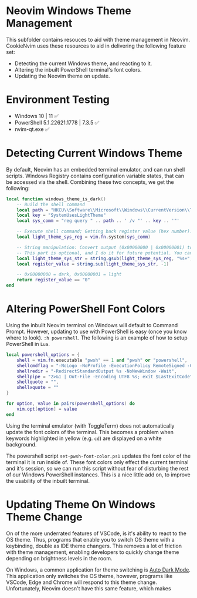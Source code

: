 # Neovim Windows Theme Management

This subfolder contains resouces to aid with theme management in Neovim. CookieNvim uses these resources to aid in
delivering the following feature set:

- Detecting the current Windows theme, and reacting to it.
- Altering the inbuilt PowerShell terminal's font colors.
- Updating the Neovim theme on update.

# Environment Testing

- Windows 10 | 11 ✅
- PowerShell 5.1.22621.1778 | 7.3.5 ✅
- nvim-qt.exe ✅

# Detecting Current Windows Theme

By default, Neovim has an embedded terminal emulator, and can run shell scripts. Windows Registry contains configuration
variable states, that can be accessed via the shell. Combining these two concepts, we get the following:

```lua
local function windows_theme_is_dark()
    -- Build the shell command
    local path = "HKCU\\Software\\Microsoft\\Windows\\CurrentVersion\\Themes\\Personalize"
    local key = "SystemUsesLightTheme"
    local sys_comm = "reg query " .. path .. ' /v "' .. key .. '"'

    -- Execute shell command; Getting back register value (hex number).
    local light_theme_sys_reg = vim.fn.system(sys_comm)

    -- String manipulation: Convert output (0x00000000 | 0x00000001) to simple value.
    -- This part is optional, and I do it for future potential. You can just "== "0x00000000""
    local light_theme_sys_str = string.gsub(light_theme_sys_reg, "%s+", "")
    local register_value = string.sub(light_theme_sys_str, -1)

    -- 0x00000000 = dark, 0x00000001 = light
    return register_value == "0"
end
```

# Altering PowerShell Font Colors

Using the inbuilt Neovim terminal on Windows will default to Command Prompt. However, updating to use with PowerShell
is easy (once you know where to look). `:h powershell`. The following is an example of how to setup PowerShell in `Lua`.

```lua
local powershell_options = {
    shell = vim.fn.executable "pwsh" == 1 and "pwsh" or "powershell",
    shellcmdflag = "-NoLogo -NoProfile -ExecutionPolicy RemoteSigned -Command [Console]::InputEncoding=[Console]::OutputEncoding=[System.Text.Encoding]::UTF8;",
    shellredir = "-RedirectStandardOutput %s -NoNewWindow -Wait",
    shellpipe = "2>&1 | Out-File -Encoding UTF8 %s; exit $LastExitCode",
    shellquote = "",
    shellxquote = ""
}

for option, value in pairs(powershell_options) do
    vim.opt[option] = value
end
```

Using the terminal emulator (with ToggleTerm) does not automatically update the font colors of the terminal. This
becomes a problem when keywords highlighted in yellow (e.g. `cd`) are displayed on a white background.

The powershell script `set-pwsh-font-color.ps1` updates the font color of the terminal it is run inside of. These font
colors only effect the current terminal and it's session, so we can run this script without fear of disturbing the rest
of our Windows PowerShell instances. This is a nice little add on, to improve the usability of the inbuilt terminal.

# Updating Theme On Windows Theme Change

On of the more underrated features of VSCode, is it's ability to react to the OS theme. Thus, programs that enable you
to switch OS theme with a keybinding, double as IDE theme changers. This removes a lot of friction with theme
management, enabling developers to quickly change theme depending on brightness levels in the room.

On Windows, a common application for theme switching is
[Auto Dark Mode](https://apps.microsoft.com/store/detail/auto-dark-mode/XP8JK4HZBVF435). This application only switches
the OS theme, however, programs like VSCode, Edge and Chrome will respond to this theme change. Unfortunately, Neovim
doesn't have this same feature, which makes
